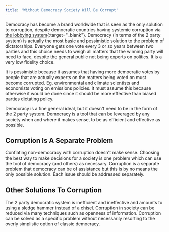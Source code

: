 ```yaml
---
title: 'Without Democracy Society Will Be Corrupt'
---
```


Democracy has become a brand worldwide that is seen as the only solution to corruption, despite democratic countries having systemic corruption via [the lobbying system](https://en.wikipedia.org/wiki/Lobbying){:target="_blank"}. Democracy (in terms of the 2 party system) is actually the most basic and pessimistic solution to the problem of dictatorships. Everyone gets one vote every 3 or so years between two parties and this choice needs to weigh all matters that the winning party will need to face, despite the general public not being experts on politics. It is a very low fidelity choice.

It is pessimistic because it assumes that having more democratic votes by people that are actually experts on the matters being voted on must become corrupted. Eg. environmental and climate scientists and economists voting on emissions policies. It must assume this because otherwise it would be done since it should be more effective than biased parties dictating policy.

Democracy is a fine general ideal, but it doesn't need to be in the form of the 2 party system. Democracy is a tool that can be leveraged by any society when and where it makes sense, to be as efficient and effective as possible.

## Corruption Is A Separate Problem

Conflating non-democracy with corruption doesn't make sense. Choosing the best way to make decisions for a society is one problem which can use the tool of democracy (and others) as necessary. Corruption is a separate problem that democracy can be of assistance but this is by no means the only possible solution. Each issue should be addressed separately.

## Other Solutions To Corruption

The 2 party democratic system is inefficient and ineffective and amounts to using a sledge hammer instead of a chisel. Corruption in society can be reduced via many techniques such as openness of information. Corruption can be solved as a specific problem without necessarily resorting to the overly simplistic option of classic democracy.
